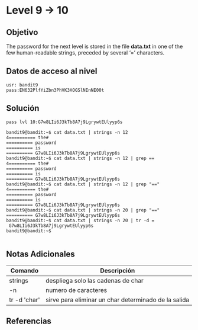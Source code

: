 # Level 9 -> 10
## Objetivo
The password for the next level is stored in the file **data.txt** in one of the few human-readable strings, preceded by several ‘=’ characters.
## Datos de acceso al nivel
```
usr: bandit9
pass:EN632PlfYiZbn3PhVK3XOGSlNInNE00t
```
## Solución
```
pass lvl 10:G7w8LIi6J3kTb8A7j9LgrywtEUlyyp6s

bandit9@bandit:~$ cat data.txt | strings -n 12
4========== the#
========== password
========== is
========== G7w8LIi6J3kTb8A7j9LgrywtEUlyyp6s
bandit9@bandit:~$ cat data.txt | strings -n 12 | grep ==
4========== the#
========== password
========== is
========== G7w8LIi6J3kTb8A7j9LgrywtEUlyyp6s
bandit9@bandit:~$ cat data.txt | strings -n 12 | grep "=="
4========== the#
========== password
========== is
========== G7w8LIi6J3kTb8A7j9LgrywtEUlyyp6s
bandit9@bandit:~$ cat data.txt | strings -n 20 | grep "=="
========== G7w8LIi6J3kTb8A7j9LgrywtEUlyyp6s
bandit9@bandit:~$ cat data.txt | strings -n 20 | tr -d =
 G7w8LIi6J3kTb8A7j9LgrywtEUlyyp6s
bandit9@bandit:~$


```
## Notas Adicionales

| Comando  | Descripción | 
|------------|--------------|
| strings | despliega solo las cadenas de char
|-n | numero de caracteres |
| tr -d 'char'| sirve para eliminar un char determinado de la salida|
## Referencias 
